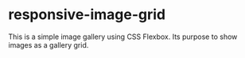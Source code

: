 # responsive-image-grid

This is a simple image gallery using CSS Flexbox. Its purpose to show images as a gallery grid.
